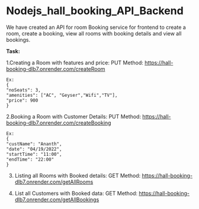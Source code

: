 # Nodejs_hall_booking_API_Backend
We have created an API for room Booking service for frontend to create a room, create a booking, view all rooms with booking details and view all bookings.

<b>Task:</b>

1.Creating a Room with features and price: PUT Method:
    https://hall-booking-dlb7.onrender.com/createRoom
    
    Ex: 
    {
    "noSeats": 3,
    "amenities": ["AC", "Geyser","Wifi","TV"],
    "price": 900
    }
    
2.Booking a Room with Customer Details: PUT Method:
    https://hall-booking-dlb7.onrender.com/createBooking
    
    Ex:
    {
    "custName": "Ananth",
    "date": "04/19/2022",
    "startTime": "11:00",
    "endTime": "22:00"
    }
    
3. Listing all Rooms with Booked details: GET Method:
    https://hall-booking-dlb7.onrender.com/getAllRooms
    
4. List all Customers with Booked data: GET Method:
    https://hall-booking-dlb7.onrender.com/getAllBookings

